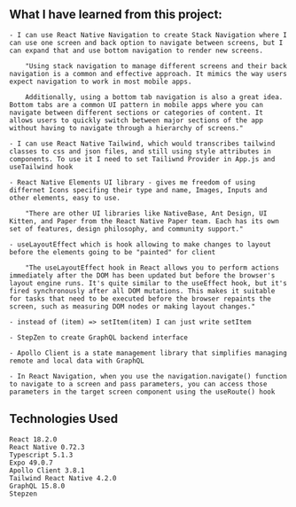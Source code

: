 ## What I have learned from this project:

    - I can use React Native Navigation to create Stack Navigation where I can use one screen and back option to navigate between screens, but I can expand that and use bottom navigation to render new screens.

        "Using stack navigation to manage different screens and their back navigation is a common and effective approach. It mimics the way users expect navigation to work in most mobile apps.

        Additionally, using a bottom tab navigation is also a great idea. Bottom tabs are a common UI pattern in mobile apps where you can navigate between different sections or categories of content. It allows users to quickly switch between major sections of the app without having to navigate through a hierarchy of screens."

    - I can use React Native Tailwind, which would transcribes tailwind classes to css and json files, and still using style attributes in components. To use it I need to set Tailiwnd Provider in App.js and useTailwind hook

    - React Native Elements UI library - gives me freedom of using differnet Icons specifing their type and name, Images, Inputs and other elements, easy to use.

        "There are other UI libraries like NativeBase, Ant Design, UI Kitten, and Paper from the React Native Paper team. Each has its own set of features, design philosophy, and community support."

    - useLayoutEffect which is hook allowing to make changes to layout before the elements going to be "painted" for client

        "The useLayoutEffect hook in React allows you to perform actions immediately after the DOM has been updated but before the browser's layout engine runs. It's quite similar to the useEffect hook, but it's fired synchronously after all DOM mutations. This makes it suitable for tasks that need to be executed before the browser repaints the screen, such as measuring DOM nodes or making layout changes."

    - instead of (item) => setItem(item) I can just write setItem

    - StepZen to create GraphQL backend interface

    - Apollo Client is a state management library that simplifies managing remote and local data with GraphQL

    - In React Navigation, when you use the navigation.navigate() function to navigate to a screen and pass parameters, you can access those parameters in the target screen component using the useRoute() hook

## Technologies Used

    React 18.2.0
    React Native 0.72.3
    Typescript 5.1.3
    Expo 49.0.7
    Apollo Client 3.8.1
    Tailwind React Native 4.2.0
    GraphQL 15.8.0
    Stepzen
